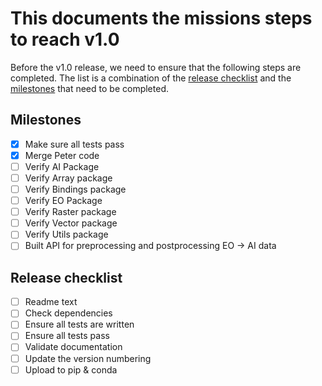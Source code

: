 # This documents the missions steps to reach v1.0
Before the v1.0 release, we need to ensure that the following steps are completed.
The list is a combination of the [release checklist](#release-checklist) and the [milestones](#milestones) that need to be completed.

## Milestones
* [x] Make sure all tests pass
* [x] Merge Peter code
* [ ] Verify AI Package
* [ ] Verify Array package
* [ ] Verify Bindings package
* [ ] Verify EO Package
* [ ] Verify Raster package
* [ ] Verify Vector package
* [ ] Verify Utils package
* [ ] Built API for preprocessing and postprocessing EO -> AI data

## Release checklist
* [ ] Readme text
* [ ] Check dependencies
* [ ] Ensure all tests are written
* [ ] Ensure all tests pass
* [ ] Validate documentation
* [ ] Update the version numbering
* [ ] Upload to pip & conda
